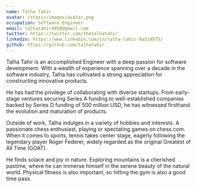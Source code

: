 ```yaml
---
name: Talha Tahir
avatar: /static/images/avatar.png
occupation: Software Engineer
email: talhatahir4050@gmail.com
twitter: https://twitter.com/thetalhatahir
linkedin: https://www.linkedin.com/in/talha-tahir-8a514975/
github: https://github.com/talhatahir
---
```


Talha Tahir is an accomplished Engineer with a deep passion for software development. With a wealth of experience spanning over a decade in the software industry, Talha has cultivated a strong appreciation for constructing innovative products.

He has had the privilege of collaborating with diverse startups. From early-stage ventures securing Series A funding to well-established companies backed by Series D funding of 500 million USD, he has witnessed firsthand the evolution and maturation of products.

Outside of work, Talha indulges in a variety of hobbies and interests. A passionate chess enthusiast, playing or spectating games on chess.com. When it comes to sports, tennis takes center stage, eagerly following the legendary player Roger Federer, widely regarded as the original Greatest of All Time (GOAT).

He finds solace and joy in nature. Exploring mountains is a cherished pastime, where he can immerse himself in the serene beauty of the natural world. Physical fitness is also important, so hitting the gym is also a good time pass.
